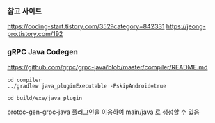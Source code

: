 ### 참고 사이트
https://coding-start.tistory.com/352?category=842331
https://jeong-pro.tistory.com/192

### gRPC Java Codegen
https://github.com/grpc/grpc-java/blob/master/compiler/README.md
```
cd compiler
../gradlew java_pluginExecutable -PskipAndroid=true

cd build/exe/java_plugin
```
protoc-gen-grpc-java 플러그인을 이용하여 main/java 로 생성할 수 있음
